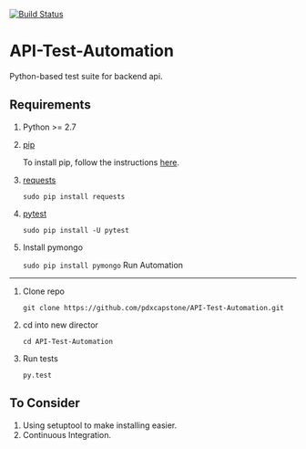 [![Build Status](https://travis-ci.org/pdxcapstone/API-Test-Automation.svg?branch=sails_test)](https://travis-ci.org/pdxcapstone/API-Test-Automation)
# API-Test-Automation
Python-based test suite for backend api.

Requirements
------------
1. Python >= 2.7
2. [pip](https://pip.readthedocs.org/en/1.1/index.html)
	
	To install pip, follow the instructions [here](https://pip.readthedocs.org/en/1.1/installing.html).
3. [requests](http://docs.python-requests.org/en/latest/)
	
	```sudo pip install requests```
4. [pytest](http://pytest.org/latest/contents.html)

	```sudo pip install -U pytest```
5. Install pymongo
  
	```sudo pip install pymongo```
Run Automation
--------------
1. Clone repo

	```git clone https://github.com/pdxcapstone/API-Test-Automation.git```
2. cd into new director

	```cd API-Test-Automation```
3. Run tests

	```py.test ```
	

To Consider
-----------
1. Using setuptool to make installing easier.
2. Continuous Integration.

